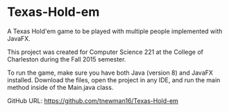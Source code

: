 # Texas-Hold-em

A Texas Hold'em game to be played with multiple people implemented with JavaFX.

This project was created for Computer Science 221 at the College of Charleston
during the Fall 2015 semester.

To run the game, make sure you have both Java (version 8) and JavaFX installed.
Download the files, open the project in any IDE, and run the main method inside
of the Main.java class.

GitHub URL: https://github.com/tnewman16/Texas-Hold-em
